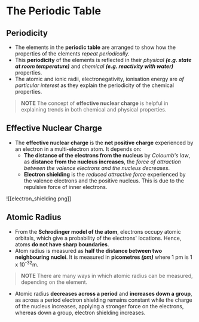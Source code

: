 # The Periodic Table
## Periodicity
- The elements in the **periodic table** are arranged to show how the properties of the elements *repeat periodically.*
- This **periodicity** of the elements is reflected in their *physical __(e.g. state at room temperature)__* and *chemical __(e.g. reactivity with water)__* properties.
- The atomic and ionic radii, electronegativity, ionisation energy are *of particular interest* as they explain the periodicity of the chemical properties.

> **NOTE** The concept of **effective nuclear charge** is helpful in explaining trends in both chemical and physical properties.

## Effective Nuclear Charge
- The **effective nuclear charge** is the **net positive charge** experienced by an electron in a multi-electron atom. It depends on:
	- **The distance of the electrons from the nucleus** by *Coloumb's law*, as **distance from the nucleus increases**, the *force of attraction between the valence electrons and the nucleus decreases*.
	- **Electron shielding** is the *reduced attractive force* experienced by the valence electrons and the positive nucleus. This is due to the repulsive force of inner electrons.

![[electron_shielding.png]]

## Atomic Radius
- From the **Schrodinger model of the atom**, electrons occupy atomic orbitals, which give a probability of the electrons' locations. Hence, atoms **do not have sharp boundaries**.
- Atom radius is measured as **half the distance between two neighbouring nuclei**.	 It is measured in **picometres _(pm)_** where 1 pm is 1 x 10<sup>-32</sup>m.

> **NOTE** There are many ways in which  atomic radius can be measured, depending on the element.

- Atomic radius **decreases across a period** and **increases down a group**, as across a period electron shielding remains constant while the charge of the nucleus increases, applying a stronger force on the electrons, whereas down a group, electron shielding increases.